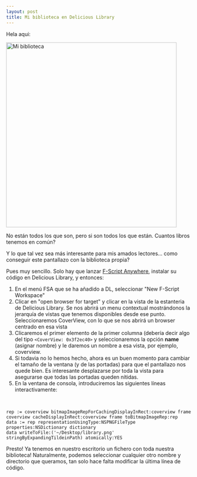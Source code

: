 ```yaml
---
layout: post
title: Mi biblioteca en Delicious Library
---
```


Hela aqui:

<a href="http://www.flickr.com/photos/vich/685694960/" title="Mi biblioteca"><img src="http://farm2.static.flickr.com/1258/685694960_210c8bd717.jpg" width="462" height="500" alt="Mi biblioteca" /></a>

No están todos los que son, pero si son todos los que están. Cuantos libros tenemos en común?

Y lo que tal vez sea más interesante para mis amados lectores... como conseguir este pantallazo con la biblioteca propia?

Pues muy sencillo. Solo hay que lanzar [F-Script Anywhere](http://www.fscript.org/), instalar su código en Delicious Library, y entonces: 

1. En el menú FSA que se ha añadido a DL, seleccionar "New F-Script Workspace"
1. Clicar en "open browser for target" y clicar en la vista de la estanteria de Delicious Library. Se nos abrirá un menu contextual mostrándonos la jerarquía de vistas que tenemos disponibles desde ese punto. Seleccionaremos CoverView, con lo que se nos abrirá un browser centrado en esa vista
1. Clicaremos el primer elemento de la primer columna (debería decir algo del tipo `<CoverView: 0x3f2ec40>` y seleccionaremos la opción **name** (asignar nombre) y le daremos un nombre a esa vista, por ejemplo, coverview.
1. Si todavia no lo hemos hecho, ahora es un buen momento para cambiar el tamaño de la ventana (y de las portadas) para que el pantallazo nos quede bien. Es interesante desplazarse por toda la vista para asegurarse que todas las portadas queden nítidas.
1. En la ventana de consola, introduciremos las siguientes líneas interactivamente:

&nbsp;

	rep := coverview bitmapImageRepForCachingDisplayInRect:coverview frame
	coverview cacheDisplayInRect:coverview frame toBitmapImageRep:rep
	data := rep representationUsingType:NSPNGFileType properties:NSDictionary dictionary
	data writeToFile:('~/Desktop/library.png' stringByExpandingTildeinPath) atomically:YES

Presto! Ya tenemos en nuestro escritorio un fichero con toda nuestra biblioteca! Naturalmente, podemos seleccionar cualquier otro nombre y directorio que queramos, tan solo hace falta modificar la última línea de código.
